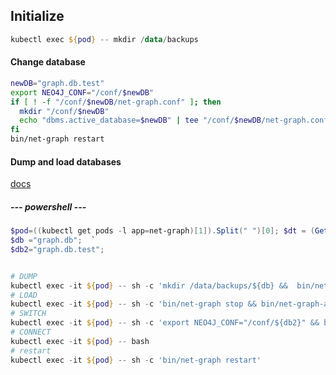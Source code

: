 
## Initialize
```ps1
kubectl exec ${pod} -- mkdir /data/backups
```

#### Change database
```bash
newDB="graph.db.test"
export NEO4J_CONF="/conf/$newDB"
if [ ! -f "/conf/$newDB/net-graph.conf" ]; then
  mkdir "/conf/$newDB"
  echo "dbms.active_database=$newDB" | tee "/conf/$newDB/net-graph.conf"
fi
bin/net-graph restart
```

#### Dump and load databases
[docs](https://net-graph.com/docs/operations-manual/3.3/tools/dump-load/)

##### *--- powershell ---*
```ps1
$pod=((kubectl get pods -l app=net-graph)[1]).Split(" ")[0]; $dt = (Get-Date -UFormat "%Y-%m-%d"); `
$db ="graph.db";  `
$db2="graph.db.test";


# DUMP
kubectl exec -it ${pod} -- sh -c 'mkdir /data/backups/${db} &&  bin/net-graph-admin dump --database="${db}" --to="/data/backups/${db}/${db}.${dt}.dump"'
# LOAD
kubectl exec -it ${pod} -- sh -c 'bin/net-graph stop && bin/net-graph-admin load --from="/data/backups/${db}/${db}.${dt}.dump" --database=${db} --force'
# SWITCH
kubectl exec -it ${pod} -- sh -c 'export NEO4J_CONF="/conf/${db2}" && bin/net-graph restart'
# CONNECT
kubectl exec -it ${pod} -- bash
# restart
kubectl exec -it ${pod} -- sh -c 'bin/net-graph restart'
```
